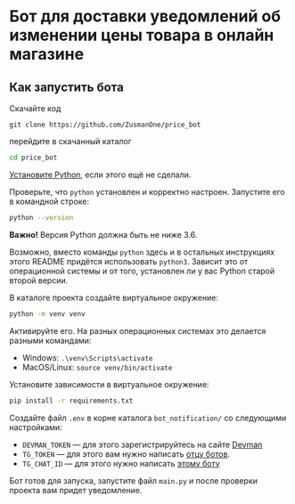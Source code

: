 # Бот для доставки уведомлений об изменении цены товара в онлайн магазине



## Как запустить бота
Скачайте код  
```
git clone https://github.com/ZusmanOne/price_bot
```
перейдите в скачанный каталог 
```sh
cd price_bot
```
[Установите Python](https://www.python.org/), если этого ещё не сделали.

Проверьте, что `python` установлен и корректно настроен. Запустите его в командной строке:
```sh
python --version
```
**Важно!** Версия Python должна быть не ниже 3.6.

Возможно, вместо команды `python` здесь и в остальных инструкциях этого README придётся использовать `python3`. Зависит это от операционной системы и от того, установлен ли у вас Python старой второй версии.

В каталоге проекта создайте виртуальное окружение:
```sh
python -m venv venv
```
Активируйте его. На разных операционных системах это делается разными командами:

- Windows: `.\venv\Scripts\activate`
- MacOS/Linux: `source venv/bin/activate`


Установите зависимости в виртуальное окружение:
```sh
pip install -r requirements.txt
```

Создайте файл `.env` в корне каталога `bot_notification/` со следующими настройками:

- `DEVMAN_TOKEN` — для этого зарегистрируйтесь на сайте [Devman](https://dvmn.org)
- `TG_TOKEN` — для этого вам нужно написать [отцу ботов](https://telegram.me/BotFather).
- `TG_CHAT_ID` — для этого нужно написать [этому боту](https://telegram.me/getmyid_bot)

Бот готов для запуска, запустите файл `main.py` и после проверки проекта вам придет уведомление.